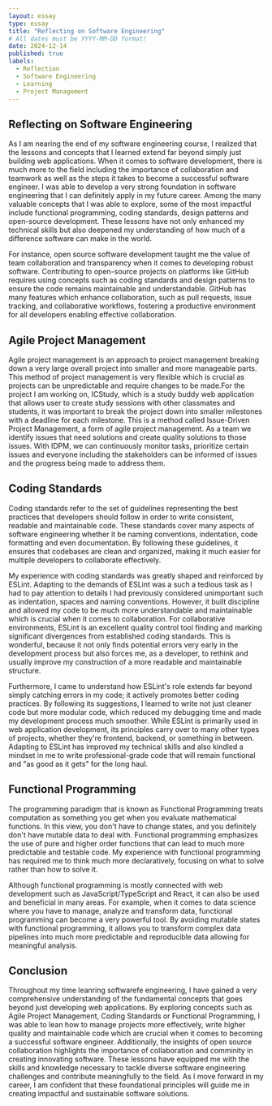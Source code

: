 ```yaml
---
layout: essay
type: essay
title: "Reflecting on Software Engineering"
# All dates must be YYYY-MM-DD format!
date: 2024-12-14
published: true
labels:
  - Reflection
  - Software Engineering
  - Learning
  - Project Management
---
```


## Reflecting on Software Engineering

As I am nearing the end of my software engineering course, I realized that the lessons and concepts that I learned extend far beyond simply just building web applications. When it comes to software development, there is much more to the field including the importance of collaboration and teamwork as well as the steps it takes to become a successful software engineer. I was able to develop a very strong foundation in software engineering that I can definitely apply in my future career. Among the many valuable concepts that I was able to explore, some of the most impactful include functional programming, coding standards, design patterns and open-source development. These lessons have not only enhanced my technical skills but also deepened my understanding of how much of a difference software can make in the world. 

For instance, open source software development taught me the value of team collaboration and transparency when it comes to developing robust software. Contributing to open-source projects on platforms like GitHub requires using concepts such as coding standards and design patterns to ensure the code remains maintainable and understandable. GitHub has many features which enhance collaboration, such as pull requests, issue tracking, and collaborative workflows, fostering a productive environment for all developers enabling effective collaboration.

## Agile Project Management

Agile project management is an approach to project management breaking down a very large overall project into smaller and more manageable parts. This method of project management is very flexible which is crucial as projects can be unpredictable and require changes to be made.For the project I am working on, ICStudy, which is a study buddy web application that allows user to create study sessions with other classmates and students, it was important to break the project down into smaller milestones with a deadline for each milestone. This is a method called Issue-Driven Project Management, a form of agile project management. As a team we identify issues that need solutions and create quality solutions to those issues. With IDPM, we can continuously monitor tasks, prioritize certain issues and everyone including the stakeholders can be informed of issues and the progress being made to address them.  

## Coding Standards

Coding standards refer to the set of guidelines representing the best practices that developers should follow in order to write consistent, readable and maintainable code. These standards cover many aspects of software engineering whether it be naming conventions, indentation, code formatting and even documentation. By following these guidelines, it ensures that codebases are clean and organized, making it much easier for multiple developers to collaborate effectively. 

My experience with coding standards was greatly shaped and reinforced by ESLint. Adapting to the demands of ESLint was a such a tedious task as I had to pay attention to details I had previously considered unimportant such as indentation, spaces and naming conventions. However, it built discipline and allowed my code to be much more understandable and maintainable which is crucial when it comes to collaboration. For collaborative environments, ESLint is an excellent quality control tool finding and marking significant divergences from established coding standards. This is wonderful, because it not only finds potential errors very early in the development process but also forces me, as a developer, to rethink and usually improve my construction of a more readable and maintainable structure.

Furthermore, I came to understand how ESLint's role extends far beyond simply catching errors in my code; it actively promotes better coding practices. By following its suggestions, I learned to write not just cleaner code but more modular code, which reduced my debugging time and made my development process much smoother. While ESLint is primarily used in web application development, its principles carry over to many other types of projects, whether they're frontend, backend, or something in between. Adapting to ESLint has improved my technical skills and also kindled a mindset in me to write professional-grade code that will remain functional and "as good as it gets" for the long haul.

## Functional Programming

The programming paradigm that is known as Functional Programming treats computation as something you get when you evaluate mathematical functions. In this view, you don't have to change states, and you definitely don't have mutable data to deal with. Functional programming emphasizes the use of pure and higher order functions that can lead to much more predictable and testable code. My experience with functional programming has required me to think much more declaratively, focusing on what to solve rather than how to solve it.

Although functional programming is mostly connected with web development such as JavaScript/TypeScript and React, it can also be used and beneficial in many areas. For example, when it comes to data science where you have to manage, analyze and transform data, functional programming can become a very powerful tool. By avoiding mutable states with functional programming, it allows you to transform complex data pipelines into much more predictable and reproducible data allowing for meaningful analysis. 

## Conclusion

Throughout my time leanring softwarefe engineering, I have gained a very comprehensive understanding of the fundamental concepts that goes beyond just developing web applications. By exploring concepts such as Agile Project Management, Coding Standards or Functional Programming, I was able to lean how to manage projects more effectively, write higher quality and maintainable code which are crucial when it comes to becoming a successful software engineer. Additionally, the insights of open source collaboration highlights the importance of collaboration and comminity in creating innovating software. These lessons have equipped me with the skills and knowledge necessary to tackle diverse software engineering challenges and contribute meaningfully to the field. As I move forward in my career, I am confident that these foundational principles will guide me in creating impactful and sustainable software solutions.
